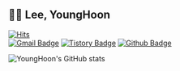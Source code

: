 ## 👨‍💻 Lee, YoungHoon
[![Hits](https://hits.seeyoufarm.com/api/count/incr/badge.svg?url=https://github.com/nobel6018)](https://hits.seeyoufarm.com) <br/>
[![Gmail Badge](https://img.shields.io/badge/-Gmail-c14438?style=flat-square&logo=Gmail&logoColor=white&link=mailto:nobel6018@gmail.com)](mailto:nobel6018@gmail.com)
[![Tistory Badge](https://img.shields.io/badge/-Tistory-orange?style=flat-square&link=https://mycloudy.tistory.com)](https://mycloudy.tistory.com)
[![Github Badge](https://img.shields.io/badge/-Github-000?style=flat-square&logo=Github&logoColor=white&link=https://github.com/nobel6018)](https://github.com/nobel6018)

![YoungHoon's GitHub stats](https://github-readme-stats.vercel.app/api?username=nobel6018&show_icons=true&count_private=true&theme=merko)
